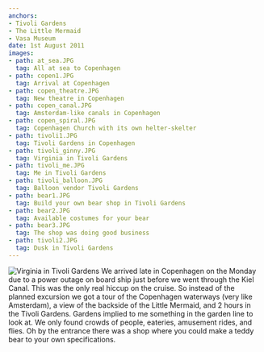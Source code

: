 ```yaml
---
anchors:
- Tivoli Gardens
- The Little Mermaid
- Vasa Museum
date: 1st August 2011
images:
- path: at_sea.JPG
  tag: All at sea to Copenhagen
- path: copen1.JPG
  tag: Arrival at Copenhagen
- path: copen_theatre.JPG
  tag: New theatre in Copenhagen
- path: copen_canal.JPG
  tag: Amsterdam-like canals in Copenhagen
- path: copen_spiral.JPG
  tag: Copenhagen Church with its own helter-skelter
- path: tivoli1.JPG
  tag: Tivoli Gardens in Copenhagen
- path: tivoli_ginny.JPG
  tag: Virginia in Tivoli Gardens
- path: tivoli_me.JPG
  tag: Me in Tivoli Gardens
- path: tivoli_balloon.JPG
  tag: Balloon vendor Tivoli Gardens
- path: bear1.JPG
  tag: Build your own bear shop in Tivoli Gardens
- path: bear2.JPG
  tag: Available costumes for your bear
- path: bear3.JPG
  tag: The shop was doing good business
- path: tivoli2.JPG
  tag: Dusk in Tivoli Gardens
---
```

![Virginia in Tivoli Gardens](tivoli_ginny.JPG)
We arrived late in Copenhagen on the Monday due to a power outage on
board ship just before we went through the Kiel Canal. This was the only
real hiccup on the cruise. So instead of the planned excursion we got a
tour of the Copenhagen waterways (very like Amsterdam), a view of the
backside of the Little Mermaid, and 2 hours in the Tivoli Gardens.
Gardens implied to me something in the garden line to look at. We only
found crowds of people, eateries, amusement rides, and flies. Oh by the
entrance there was a shop where you could make a teddy bear to your own
specifications.
